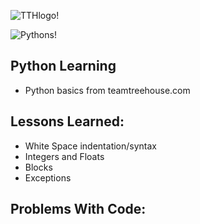 ![TTHlogo!](https://5f1b853531d18152f604-ee4309621dbb9977cee37847af91896a.ssl.cf3.rackcdn.com/uploads/institute/logo/12343/big_team-treehouse.png)

![Pythons!](http://www.iconarchive.com/download/i73027/cornmanthe3rd/plex/Other-python.ico)

Python Learning
--
- Python basics from teamtreehouse.com

Lessons Learned:
--
* White Space indentation/syntax
* Integers and Floats
* Blocks
* Exceptions

Problems With Code:
--

